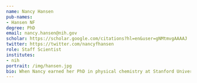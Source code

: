 ```yaml
---
name: Nancy Hansen
pub-names:
- Hansen NF
degree: PhD
email: nancy.hansen@nih.gov
scholar: https://scholar.google.com/citations?hl=en&user=gNMtmvgAAAAJ
twitter: https://twitter.com/nancyfhansen
role: Staff Scientist
institutes:
- nih
portrait: /img/hansen.jpg
bio: When Nancy earned her PhD in physical chemistry at Stanford University back in 1995, her thesis proposed theories for reactions involving just a handful of atoms, but in 1996, she made a change to studying DNA and has never looked back since. Focusing on the detection and characterization of genomic variation in populations, Nancy has worked at the National Human Genome Research Institute since 2002. She has been a member of the Genome Informatics Section since 2022, where she works on the process of polishing diploid assemblies to near perfection.
---
```

